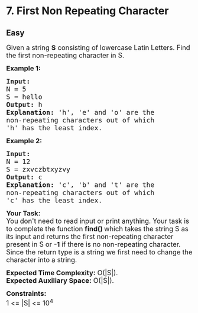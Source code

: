 # 7. First Non Repeating Character
## Easy 
<div class="problem-statement">
                <p></p><p><span style="font-size:18px">Given a string <strong>S</strong> consisting of lowercase Latin Letters. Find the first non-repeating character in S.</span></p>

<p><span style="font-size:18px"><strong>Example 1:</strong></span></p>

<pre><span style="font-size:18px"><strong>Input:
</strong>N = 5
S = hello
<strong>Output: </strong>h<strong>
Explanation: </strong>'h', 'e' and 'o' are the
non-repeating characters out of which
'h' has the least index.</span>
</pre>

<p><span style="font-size:18px"><strong>Example 2:</strong></span></p>

<pre><span style="font-size:18px"><strong>Input:
</strong>N = 12
S = zxvczbtxyzvy
<strong>Output: </strong>c<strong>
Explanation: </strong>'c', 'b' and 't' are the
non-repeating characters out of which
'c' has the least index.</span></pre>

<p><span style="font-size:18px"><strong>Your Task:</strong><br>
You don't need to read input or print anything. Your task is to complete the function&nbsp;<strong>find() </strong>which takes the string S as its input&nbsp;and returns the first non-repeating character present in S or <strong>-1</strong> if there is no non-repeating character. Since the return type is a string we first need to change the character into a string.</span></p>

<p><span style="font-size:18px"><strong>Expected Time Complexity:</strong>&nbsp;O(|S|).<br>
<strong>Expected Auxiliary Space:</strong>&nbsp;O(|S|).</span></p>

<p><span style="font-size:18px"><strong>Constraints:</strong><br>
1 &lt;= |S|&nbsp;&lt;= 10<sup>4</sup></span></p>
 <p></p>
            </div>